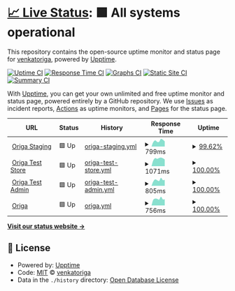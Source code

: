 # [📈 Live Status](https://venkatoriga.github.io/origamonitor): <!--live status--> **🟩 All systems operational**

This repository contains the open-source uptime monitor and status page for [venkatoriga](https://venkatoriga.github.io/origamonitor), powered by [Upptime](https://github.com/upptime/upptime).

[![Uptime CI](https://github.com/venkatoriga/origamonitor/workflows/Uptime%20CI/badge.svg)](https://github.com/venkatoriga/origamonitor/actions?query=workflow%3A%22Uptime+CI%22)
[![Response Time CI](https://github.com/venkatoriga/origamonitor/workflows/Response%20Time%20CI/badge.svg)](https://github.com/venkatoriga/origamonitor/actions?query=workflow%3A%22Response+Time+CI%22)
[![Graphs CI](https://github.com/venkatoriga/origamonitor/workflows/Graphs%20CI/badge.svg)](https://github.com/venkatoriga/origamonitor/actions?query=workflow%3A%22Graphs+CI%22)
[![Static Site CI](https://github.com/venkatoriga/origamonitor/workflows/Static%20Site%20CI/badge.svg)](https://github.com/venkatoriga/origamonitor/actions?query=workflow%3A%22Static+Site+CI%22)
[![Summary CI](https://github.com/venkatoriga/origamonitor/workflows/Summary%20CI/badge.svg)](https://github.com/venkatoriga/origamonitor/actions?query=workflow%3A%22Summary+CI%22)

With [Upptime](https://upptime.js.org), you can get your own unlimited and free uptime monitor and status page, powered entirely by a GitHub repository. We use [Issues](https://github.com/venkatoriga/origamonitor/issues) as incident reports, [Actions](https://github.com/venkatoriga/origamonitor/actions) as uptime monitors, and [Pages](https://venkatoriga.github.io/origamonitor) for the status page.

<!--start: status pages-->
<!-- This summary is generated by Upptime (https://github.com/upptime/upptime) -->
<!-- Do not edit this manually, your changes will be overwritten -->
<!-- prettier-ignore -->
| URL | Status | History | Response Time | Uptime |
| --- | ------ | ------- | ------------- | ------ |
| <img alt="" src="https://icons.duckduckgo.com/ip3/staging.origa.market.ico" height="13"> [Origa Staging](https://staging.origa.market) | 🟩 Up | [origa-staging.yml](https://github.com/venkatoriga/origamonitor/commits/HEAD/history/origa-staging.yml) | <details><summary><img alt="Response time graph" src="./graphs/origa-staging/response-time-week.png" height="20"> 799ms</summary><br><a href="https://venkatoriga.github.io/origamonitor/history/origa-staging"><img alt="Response time 825" src="https://img.shields.io/endpoint?url=https%3A%2F%2Fraw.githubusercontent.com%2Fvenkatoriga%2Forigamonitor%2FHEAD%2Fapi%2Foriga-staging%2Fresponse-time.json"></a><br><a href="https://venkatoriga.github.io/origamonitor/history/origa-staging"><img alt="24-hour response time 819" src="https://img.shields.io/endpoint?url=https%3A%2F%2Fraw.githubusercontent.com%2Fvenkatoriga%2Forigamonitor%2FHEAD%2Fapi%2Foriga-staging%2Fresponse-time-day.json"></a><br><a href="https://venkatoriga.github.io/origamonitor/history/origa-staging"><img alt="7-day response time 799" src="https://img.shields.io/endpoint?url=https%3A%2F%2Fraw.githubusercontent.com%2Fvenkatoriga%2Forigamonitor%2FHEAD%2Fapi%2Foriga-staging%2Fresponse-time-week.json"></a><br><a href="https://venkatoriga.github.io/origamonitor/history/origa-staging"><img alt="30-day response time 822" src="https://img.shields.io/endpoint?url=https%3A%2F%2Fraw.githubusercontent.com%2Fvenkatoriga%2Forigamonitor%2FHEAD%2Fapi%2Foriga-staging%2Fresponse-time-month.json"></a><br><a href="https://venkatoriga.github.io/origamonitor/history/origa-staging"><img alt="1-year response time 825" src="https://img.shields.io/endpoint?url=https%3A%2F%2Fraw.githubusercontent.com%2Fvenkatoriga%2Forigamonitor%2FHEAD%2Fapi%2Foriga-staging%2Fresponse-time-year.json"></a></details> | <details><summary><a href="https://venkatoriga.github.io/origamonitor/history/origa-staging">99.62%</a></summary><a href="https://venkatoriga.github.io/origamonitor/history/origa-staging"><img alt="All-time uptime 98.96%" src="https://img.shields.io/endpoint?url=https%3A%2F%2Fraw.githubusercontent.com%2Fvenkatoriga%2Forigamonitor%2FHEAD%2Fapi%2Foriga-staging%2Fuptime.json"></a><br><a href="https://venkatoriga.github.io/origamonitor/history/origa-staging"><img alt="24-hour uptime 97.32%" src="https://img.shields.io/endpoint?url=https%3A%2F%2Fraw.githubusercontent.com%2Fvenkatoriga%2Forigamonitor%2FHEAD%2Fapi%2Foriga-staging%2Fuptime-day.json"></a><br><a href="https://venkatoriga.github.io/origamonitor/history/origa-staging"><img alt="7-day uptime 99.62%" src="https://img.shields.io/endpoint?url=https%3A%2F%2Fraw.githubusercontent.com%2Fvenkatoriga%2Forigamonitor%2FHEAD%2Fapi%2Foriga-staging%2Fuptime-week.json"></a><br><a href="https://venkatoriga.github.io/origamonitor/history/origa-staging"><img alt="30-day uptime 99.91%" src="https://img.shields.io/endpoint?url=https%3A%2F%2Fraw.githubusercontent.com%2Fvenkatoriga%2Forigamonitor%2FHEAD%2Fapi%2Foriga-staging%2Fuptime-month.json"></a><br><a href="https://venkatoriga.github.io/origamonitor/history/origa-staging"><img alt="1-year uptime 98.96%" src="https://img.shields.io/endpoint?url=https%3A%2F%2Fraw.githubusercontent.com%2Fvenkatoriga%2Forigamonitor%2FHEAD%2Fapi%2Foriga-staging%2Fuptime-year.json"></a></details>
| <img alt="" src="https://icons.duckduckgo.com/ip3/teststore.origa.market.ico" height="13"> [Origa Test Store](https://teststore.origa.market) | 🟩 Up | [origa-test-store.yml](https://github.com/venkatoriga/origamonitor/commits/HEAD/history/origa-test-store.yml) | <details><summary><img alt="Response time graph" src="./graphs/origa-test-store/response-time-week.png" height="20"> 1071ms</summary><br><a href="https://venkatoriga.github.io/origamonitor/history/origa-test-store"><img alt="Response time 1026" src="https://img.shields.io/endpoint?url=https%3A%2F%2Fraw.githubusercontent.com%2Fvenkatoriga%2Forigamonitor%2FHEAD%2Fapi%2Foriga-test-store%2Fresponse-time.json"></a><br><a href="https://venkatoriga.github.io/origamonitor/history/origa-test-store"><img alt="24-hour response time 1145" src="https://img.shields.io/endpoint?url=https%3A%2F%2Fraw.githubusercontent.com%2Fvenkatoriga%2Forigamonitor%2FHEAD%2Fapi%2Foriga-test-store%2Fresponse-time-day.json"></a><br><a href="https://venkatoriga.github.io/origamonitor/history/origa-test-store"><img alt="7-day response time 1071" src="https://img.shields.io/endpoint?url=https%3A%2F%2Fraw.githubusercontent.com%2Fvenkatoriga%2Forigamonitor%2FHEAD%2Fapi%2Foriga-test-store%2Fresponse-time-week.json"></a><br><a href="https://venkatoriga.github.io/origamonitor/history/origa-test-store"><img alt="30-day response time 1060" src="https://img.shields.io/endpoint?url=https%3A%2F%2Fraw.githubusercontent.com%2Fvenkatoriga%2Forigamonitor%2FHEAD%2Fapi%2Foriga-test-store%2Fresponse-time-month.json"></a><br><a href="https://venkatoriga.github.io/origamonitor/history/origa-test-store"><img alt="1-year response time 1026" src="https://img.shields.io/endpoint?url=https%3A%2F%2Fraw.githubusercontent.com%2Fvenkatoriga%2Forigamonitor%2FHEAD%2Fapi%2Foriga-test-store%2Fresponse-time-year.json"></a></details> | <details><summary><a href="https://venkatoriga.github.io/origamonitor/history/origa-test-store">100.00%</a></summary><a href="https://venkatoriga.github.io/origamonitor/history/origa-test-store"><img alt="All-time uptime 99.93%" src="https://img.shields.io/endpoint?url=https%3A%2F%2Fraw.githubusercontent.com%2Fvenkatoriga%2Forigamonitor%2FHEAD%2Fapi%2Foriga-test-store%2Fuptime.json"></a><br><a href="https://venkatoriga.github.io/origamonitor/history/origa-test-store"><img alt="24-hour uptime 100.00%" src="https://img.shields.io/endpoint?url=https%3A%2F%2Fraw.githubusercontent.com%2Fvenkatoriga%2Forigamonitor%2FHEAD%2Fapi%2Foriga-test-store%2Fuptime-day.json"></a><br><a href="https://venkatoriga.github.io/origamonitor/history/origa-test-store"><img alt="7-day uptime 100.00%" src="https://img.shields.io/endpoint?url=https%3A%2F%2Fraw.githubusercontent.com%2Fvenkatoriga%2Forigamonitor%2FHEAD%2Fapi%2Foriga-test-store%2Fuptime-week.json"></a><br><a href="https://venkatoriga.github.io/origamonitor/history/origa-test-store"><img alt="30-day uptime 100.00%" src="https://img.shields.io/endpoint?url=https%3A%2F%2Fraw.githubusercontent.com%2Fvenkatoriga%2Forigamonitor%2FHEAD%2Fapi%2Foriga-test-store%2Fuptime-month.json"></a><br><a href="https://venkatoriga.github.io/origamonitor/history/origa-test-store"><img alt="1-year uptime 99.93%" src="https://img.shields.io/endpoint?url=https%3A%2F%2Fraw.githubusercontent.com%2Fvenkatoriga%2Forigamonitor%2FHEAD%2Fapi%2Foriga-test-store%2Fuptime-year.json"></a></details>
| <img alt="" src="https://icons.duckduckgo.com/ip3/testadmin.origa.market.ico" height="13"> [Origa Test Admin](https://testadmin.origa.market) | 🟩 Up | [origa-test-admin.yml](https://github.com/venkatoriga/origamonitor/commits/HEAD/history/origa-test-admin.yml) | <details><summary><img alt="Response time graph" src="./graphs/origa-test-admin/response-time-week.png" height="20"> 805ms</summary><br><a href="https://venkatoriga.github.io/origamonitor/history/origa-test-admin"><img alt="Response time 798" src="https://img.shields.io/endpoint?url=https%3A%2F%2Fraw.githubusercontent.com%2Fvenkatoriga%2Forigamonitor%2FHEAD%2Fapi%2Foriga-test-admin%2Fresponse-time.json"></a><br><a href="https://venkatoriga.github.io/origamonitor/history/origa-test-admin"><img alt="24-hour response time 737" src="https://img.shields.io/endpoint?url=https%3A%2F%2Fraw.githubusercontent.com%2Fvenkatoriga%2Forigamonitor%2FHEAD%2Fapi%2Foriga-test-admin%2Fresponse-time-day.json"></a><br><a href="https://venkatoriga.github.io/origamonitor/history/origa-test-admin"><img alt="7-day response time 805" src="https://img.shields.io/endpoint?url=https%3A%2F%2Fraw.githubusercontent.com%2Fvenkatoriga%2Forigamonitor%2FHEAD%2Fapi%2Foriga-test-admin%2Fresponse-time-week.json"></a><br><a href="https://venkatoriga.github.io/origamonitor/history/origa-test-admin"><img alt="30-day response time 776" src="https://img.shields.io/endpoint?url=https%3A%2F%2Fraw.githubusercontent.com%2Fvenkatoriga%2Forigamonitor%2FHEAD%2Fapi%2Foriga-test-admin%2Fresponse-time-month.json"></a><br><a href="https://venkatoriga.github.io/origamonitor/history/origa-test-admin"><img alt="1-year response time 798" src="https://img.shields.io/endpoint?url=https%3A%2F%2Fraw.githubusercontent.com%2Fvenkatoriga%2Forigamonitor%2FHEAD%2Fapi%2Foriga-test-admin%2Fresponse-time-year.json"></a></details> | <details><summary><a href="https://venkatoriga.github.io/origamonitor/history/origa-test-admin">100.00%</a></summary><a href="https://venkatoriga.github.io/origamonitor/history/origa-test-admin"><img alt="All-time uptime 99.99%" src="https://img.shields.io/endpoint?url=https%3A%2F%2Fraw.githubusercontent.com%2Fvenkatoriga%2Forigamonitor%2FHEAD%2Fapi%2Foriga-test-admin%2Fuptime.json"></a><br><a href="https://venkatoriga.github.io/origamonitor/history/origa-test-admin"><img alt="24-hour uptime 100.00%" src="https://img.shields.io/endpoint?url=https%3A%2F%2Fraw.githubusercontent.com%2Fvenkatoriga%2Forigamonitor%2FHEAD%2Fapi%2Foriga-test-admin%2Fuptime-day.json"></a><br><a href="https://venkatoriga.github.io/origamonitor/history/origa-test-admin"><img alt="7-day uptime 100.00%" src="https://img.shields.io/endpoint?url=https%3A%2F%2Fraw.githubusercontent.com%2Fvenkatoriga%2Forigamonitor%2FHEAD%2Fapi%2Foriga-test-admin%2Fuptime-week.json"></a><br><a href="https://venkatoriga.github.io/origamonitor/history/origa-test-admin"><img alt="30-day uptime 100.00%" src="https://img.shields.io/endpoint?url=https%3A%2F%2Fraw.githubusercontent.com%2Fvenkatoriga%2Forigamonitor%2FHEAD%2Fapi%2Foriga-test-admin%2Fuptime-month.json"></a><br><a href="https://venkatoriga.github.io/origamonitor/history/origa-test-admin"><img alt="1-year uptime 99.99%" src="https://img.shields.io/endpoint?url=https%3A%2F%2Fraw.githubusercontent.com%2Fvenkatoriga%2Forigamonitor%2FHEAD%2Fapi%2Foriga-test-admin%2Fuptime-year.json"></a></details>
| <img alt="" src="https://icons.duckduckgo.com/ip3/origa.market.ico" height="13"> [Origa](https://origa.market) | 🟩 Up | [origa.yml](https://github.com/venkatoriga/origamonitor/commits/HEAD/history/origa.yml) | <details><summary><img alt="Response time graph" src="./graphs/origa/response-time-week.png" height="20"> 756ms</summary><br><a href="https://venkatoriga.github.io/origamonitor/history/origa"><img alt="Response time 453" src="https://img.shields.io/endpoint?url=https%3A%2F%2Fraw.githubusercontent.com%2Fvenkatoriga%2Forigamonitor%2FHEAD%2Fapi%2Foriga%2Fresponse-time.json"></a><br><a href="https://venkatoriga.github.io/origamonitor/history/origa"><img alt="24-hour response time 764" src="https://img.shields.io/endpoint?url=https%3A%2F%2Fraw.githubusercontent.com%2Fvenkatoriga%2Forigamonitor%2FHEAD%2Fapi%2Foriga%2Fresponse-time-day.json"></a><br><a href="https://venkatoriga.github.io/origamonitor/history/origa"><img alt="7-day response time 756" src="https://img.shields.io/endpoint?url=https%3A%2F%2Fraw.githubusercontent.com%2Fvenkatoriga%2Forigamonitor%2FHEAD%2Fapi%2Foriga%2Fresponse-time-week.json"></a><br><a href="https://venkatoriga.github.io/origamonitor/history/origa"><img alt="30-day response time 762" src="https://img.shields.io/endpoint?url=https%3A%2F%2Fraw.githubusercontent.com%2Fvenkatoriga%2Forigamonitor%2FHEAD%2Fapi%2Foriga%2Fresponse-time-month.json"></a><br><a href="https://venkatoriga.github.io/origamonitor/history/origa"><img alt="1-year response time 453" src="https://img.shields.io/endpoint?url=https%3A%2F%2Fraw.githubusercontent.com%2Fvenkatoriga%2Forigamonitor%2FHEAD%2Fapi%2Foriga%2Fresponse-time-year.json"></a></details> | <details><summary><a href="https://venkatoriga.github.io/origamonitor/history/origa">100.00%</a></summary><a href="https://venkatoriga.github.io/origamonitor/history/origa"><img alt="All-time uptime 99.98%" src="https://img.shields.io/endpoint?url=https%3A%2F%2Fraw.githubusercontent.com%2Fvenkatoriga%2Forigamonitor%2FHEAD%2Fapi%2Foriga%2Fuptime.json"></a><br><a href="https://venkatoriga.github.io/origamonitor/history/origa"><img alt="24-hour uptime 100.00%" src="https://img.shields.io/endpoint?url=https%3A%2F%2Fraw.githubusercontent.com%2Fvenkatoriga%2Forigamonitor%2FHEAD%2Fapi%2Foriga%2Fuptime-day.json"></a><br><a href="https://venkatoriga.github.io/origamonitor/history/origa"><img alt="7-day uptime 100.00%" src="https://img.shields.io/endpoint?url=https%3A%2F%2Fraw.githubusercontent.com%2Fvenkatoriga%2Forigamonitor%2FHEAD%2Fapi%2Foriga%2Fuptime-week.json"></a><br><a href="https://venkatoriga.github.io/origamonitor/history/origa"><img alt="30-day uptime 99.96%" src="https://img.shields.io/endpoint?url=https%3A%2F%2Fraw.githubusercontent.com%2Fvenkatoriga%2Forigamonitor%2FHEAD%2Fapi%2Foriga%2Fuptime-month.json"></a><br><a href="https://venkatoriga.github.io/origamonitor/history/origa"><img alt="1-year uptime 99.98%" src="https://img.shields.io/endpoint?url=https%3A%2F%2Fraw.githubusercontent.com%2Fvenkatoriga%2Forigamonitor%2FHEAD%2Fapi%2Foriga%2Fuptime-year.json"></a></details>

<!--end: status pages-->

[**Visit our status website →**](https://venkatoriga.github.io/origamonitor)

## 📄 License

- Powered by: [Upptime](https://github.com/upptime/upptime)
- Code: [MIT](./LICENSE) © [venkatoriga](https://venkatoriga.github.io/origamonitor)
- Data in the `./history` directory: [Open Database License](https://opendatacommons.org/licenses/odbl/1-0/)

